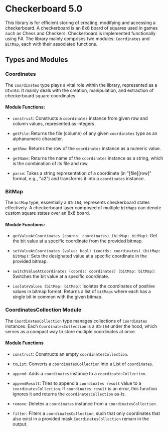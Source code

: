 # Checkerboard 5.0

This library is for efficient storing of creating, modifying and accessing a checkerboard. A checkerboard is an 8x8 board of squares used in games such as Chess and Checkers. Checkerboard is implemented functionally using F#. The library mainly comprises two modules: `Coordinates` and `BitMap`, each with their associated functions.

## Types and Modules

### Coordinates

The `coordinates` type plays a vital role within the library, represented as a `UInt64`. It mainly deals with the creation, manipulation, and extraction of checkerboard square coordinates.

#### Module Functions:

- `construct`: Constructs a `coordinates` instance from given row and column values, represented as integers.

- `getFile`: Returns the file (column) of any given `coordinates` type as an alphanumeric character.

- `getRow`: Returns the row of the `coordinates` instance as a numeric value.

- `getName`: Returns the name of the `coordinates` instance as a string, which is the combination of its file and row.
  
- `parse`: Takes a string representation of a coordinate (in "[file][row]" format, e.g., "a2") and transforms it into a `coordinates` instance.

### BitMap

The `bitMap` type, essentially a `UInt64`, represents checkerboard states effectively. A checkerboard layer composed of multiple `bitMaps` can denote custom square states over an 8x8 board.

#### Module Functions:

- `getValueAtCoordinates (coords: coordinates) (bitMap: bitMap)`: Get the bit value at a specific coordinate from the provided bitmap.

- `setValueAtCoordinates (value: bool) (coords: coordinates) (bitMap: bitMap)`: Sets the designated value at a specific coordinate in the provided bitmap.

- `switchValueAtCoordinates (coords: coordinates) (bitMap: bitMap)`: Switches the bit value at a specific coordinate.

- `isolateValues (bitMap: bitMap)`: Isolates the coordinates of positive values in bitmap format. Returns a list of `bitMaps` where each has a single bit in common with the given bitmap.

### CoordinatesCollection Module

The `CoordinatesCollection` type manages collections of `Coordinates` instances. Each `CoordinatesCollection` is a `UInt64` under the hood, which serves as a compact way to store multiple coordinates at once.

#### Module Functions

- `construct`: Constructs an empty `coordinatesCollection`.

- `toList`: Converts a `coordinatesCollection` into a List of `coordinates`.

- `append`: Adds a `coordinates` instance to a `coordinatesCollection`.

- `appendResult`: Tries to append a `coordinates result` value to a `coordinatesCollection`. If `coordinates result` is an error, this function ignores it and returns the `coordinatesCollection` as-is.

- `remove`: Deletes a `coordinates` instance from a `coordinatesCollection`.

- `filter`: Filters a `coordinatesCollection`, such that only coordinates that also exist in a provided mask `CoordinatesCollection` remain in the output.

